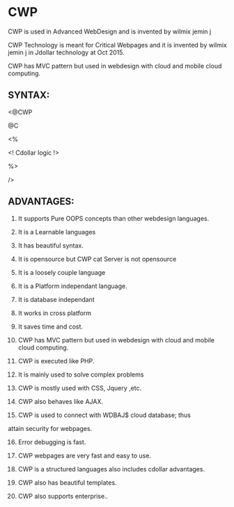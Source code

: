 # CWP
CWP  is   used    in  Advanced   WebDesign   and  is   invented  by wilmix   jemin  j


CWP  Technology is   meant  for  Critical  Webpages  and  it  is   invented   by wilmix    jemin  j  in  Jdollar  technology
at  Oct  2015.

CWP   has  MVC   pattern   but  used   in  webdesign   with  cloud  and  mobile  cloud  computing.


SYNTAX:
------

<@CWP

@C







<%

<! Cdollar  logic !>

%>


/>


ADVANTAGES:
----------

1.  It  supports Pure  OOPS  concepts  than other   webdesign  languages.

2.  It  is  a  Learnable   languages

3.  It   has  beautiful   syntax.

4.  It  is  opensource  but   CWP  cat  Server  is not  opensource

5.  It is  a loosely  couple  language 

6.  It is  a  Platform  independant language.

7.  It   is database  independant

8.  It  works  in cross  platform

9.  It saves  time   and  cost.

10. CWP   has  MVC   pattern   but  used   in  webdesign   with  cloud  and  mobile  cloud  computing.

11.  CWP is    executed  like   PHP.

12.  It  is  mainly  used  to solve  complex  problems

13. CWP  is   mostly  used  with    CSS,  Jquery  ,etc.

14. CWP  also  behaves  like  AJAX.

15.  CWP  is   used   to  connect   with  WDBAJ$  cloud database;  thus

attain   security  for  webpages.

16. Error  debugging  is  fast.

17. CWP webpages  are very  fast  and  easy  to use.

18.  CWP  is  a  structured  languages  also   includes  cdollar advantages.

19.  CWP  also  has  beautiful  templates.

20. CWP also  supports  enterprise..
